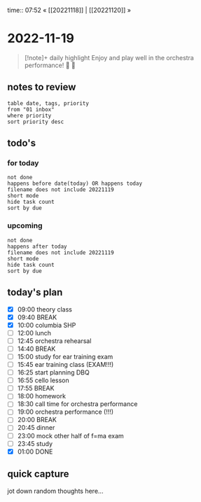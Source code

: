time:: 07:52
« [[20221118]] | [[20221120]] »

# 2022-11-19

>[!note]+ daily highlight
>Enjoy and play well in the orchestra performance! 🎻 🎵

## notes to review
```dataview
table date, tags, priority
from "01 inbox"
where priority
sort priority desc
```
## todo's
### for today
```tasks
not done
happens before date(today) OR happens today
filename does not include 20221119
short mode
hide task count
sort by due
```
### upcoming
```tasks
not done
happens after today
filename does not include 20221119
short mode
hide task count
sort by due
```
## today's plan
- [x] 09:00 theory class
- [x] 09:40 BREAK
- [x] 10:00 columbia SHP
- [ ] 12:00 lunch
- [ ] 12:45 orchestra rehearsal
- [ ] 14:40 BREAK
- [ ] 15:00 study for ear training exam
- [ ] 15:45 ear training class (EXAM!!!)
- [ ] 16:25 start planning DBQ
- [ ] 16:55 cello lesson
- [ ] 17:55 BREAK
- [ ] 18:00 homework
- [ ] 18:30 call time for orchestra performance
- [ ] 19:00 orchestra performance (!!!)
- [ ] 20:00 BREAK
- [ ] 20:45 dinner
- [ ] 23:00 mock other half of f=ma exam
- [ ] 23:45 study
- [x] 01:00 DONE

## quick capture
jot down random thoughts here...